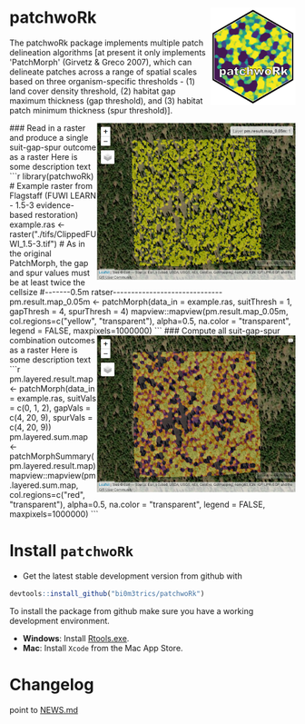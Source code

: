 
patchwoRk <img src="hexsticker/patchwork.png" align="right" width="150"/>
======================================================================================================
The patchwoRk package implements multiple patch delineation algorithms [at present it only implements 'PatchMorph' (Girvetz & Greco 2007), which can delineate patches across a range of spatial scales based on three organism-specific thresholds - (1) land cover density threshold, (2) habitat gap maximum thickness (gap threshold), and (3) habitat patch minimum thickness (spur threshold)].

<img src="images/single.png" align="right" width="350"/>
### Read in a raster and produce a single suit-gap-spur outcome as a raster
Here is some description text
```r
library(patchwoRk)
# Example raster from Flagstaff (FUWI LEARN - 1.5-3 evidence-based restoration)
example.ras <- raster("./tifs/ClippedFUWI_1.5-3.tif")
# As in the original PatchMorph, the gap and spur values must be at least twice the cellsize
#-------0.5m ratser------------------------------
pm.result.map_0.05m <- patchMorph(data_in = example.ras, suitThresh = 1,
                            gapThresh = 4, spurThresh = 4)
mapview::mapview(pm.result.map_0.05m, 
                 col.regions=c("yellow", "transparent"), 
                 alpha=0.5, na.color = "transparent", 
                 legend = FALSE, 
                 maxpixels=1000000)
```
<img src="images/multi.png" align="right" width="350"/>
### Compute all suit-gap-spur combination outcomes as a raster
Here is some description text
```r
pm.layered.result.map <- patchMorph(data_in = example.ras, suitVals = c(0, 1, 2),
                                             gapVals = c(4, 20, 9), spurVals = c(4, 20, 9))
pm.layered.sum.map <- patchMorphSummary(pm.layered.result.map)
mapview::mapview(pm.layered.sum.map, 
                 col.regions=c("red", "transparent"), 
                 alpha=0.5, na.color = "transparent", 
                 legend = FALSE, 
                 maxpixels=1000000)
```

# Install `patchwoRk`
* Get the latest stable development version from github with
```r
devtools::install_github("bi0m3trics/patchwoRk")
```
To install the package from github make sure you have a working development environment.
* **Windows**: Install [Rtools.exe](https://cran.r-project.org/bin/windows/Rtools/).  
* **Mac**: Install `Xcode` from the Mac App Store.

# Changelog
point to <a href="https://github.com/bi0m3trics/patchwoRk/blob/master/NEWS.md">NEWS.md</a>
